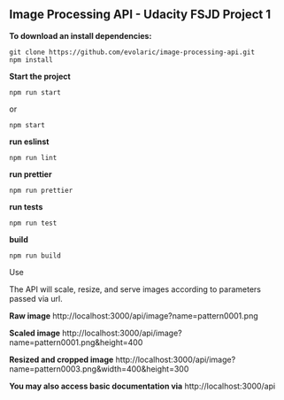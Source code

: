 ## Image Processing API - Udacity FSJD Project 1

**To download an install dependencies:**

    git clone https://github.com/evolaric/image-processing-api.git
    npm install

**Start the project**

    npm run start

or

    npm start

**run eslinst**

    npm run lint

**run prettier**

    npm run prettier

**run tests**

    npm run test

**build**

    npm run build

Use

The API will scale, resize, and serve images according to parameters passed via url.

**Raw image**
http://localhost:3000/api/image?name=pattern0001.png

**Scaled image**
http://localhost:3000/api/image?name=pattern0001.png&height=400

**Resized and cropped image**
http://localhost:3000/api/image?name=pattern0003.png&width=400&height=300

**You may also access basic documentation via**
http://localhost:3000/api
